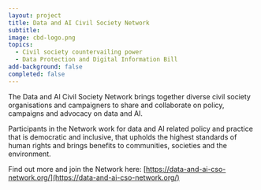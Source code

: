 ```yaml
---
layout: project
title: Data and AI Civil Society Network
subtitle:
image: cbd-logo.png 
topics:
  - Civil society countervailing power
  - Data Protection and Digital Information Bill
add-background: false
completed: false
---
```

The Data and AI Civil Society Network brings together diverse civil society organisations and campaigners to share and collaborate on policy, campaigns and advocacy on data and AI. 

Participants in the Network work for data and AI related policy and practice that is democratic and inclusive, that upholds the highest standards of human rights and brings benefits to communities, societies and the environment.

Find out more and join the Network here: [https://data-and-ai-cso-network.org/](https://data-and-ai-cso-network.org/)